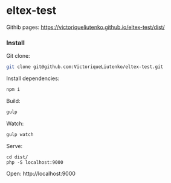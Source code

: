# eltex-test

Githib pages: https://victoriqueliutenko.github.io/eltex-test/dist/

### Install

Git clone:
```bash
git clone git@github.com:VictoriqueLiutenko/eltex-test.git
```
Install dependencies:
```bash
npm i
```

Build:
```bash
gulp
```

Watch:
```bash
gulp watch
```

Serve:
```
cd dist/
php -S localhost:9000
```

Open: http://localhost:9000
